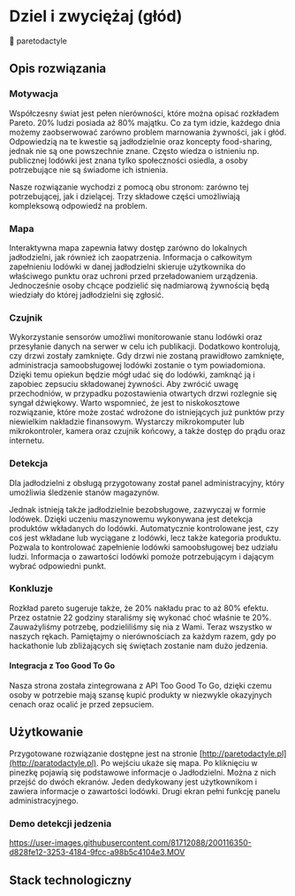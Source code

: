 # Dziel i zwyciężaj (głód)
🦕 paretodactyle

## Opis rozwiązania
### Motywacja

Współczesny świat jest pełen nierówności, które można opisać rozkładem Pareto. 20% ludzi posiada aż 80% majątku. Co za tym idzie, każdego dnia możemy zaobserwować zarówno problem marnowania żywności, jak i głód. Odpowiedzią na te kwestie są jadłodzielnie oraz koncepty food-sharing, jednak nie są one powszechnie znane. Często wiedza o istnieniu np. publicznej lodówki jest znana tylko społeczności osiedla, a osoby potrzebujące nie są świadome ich istnienia.

Nasze rozwiązanie wychodzi z pomocą obu stronom: zarówno tej potrzebującej, jak i dzielącej. Trzy składowe części umożliwiają kompleksową odpowiedź na problem.

### Mapa
Interaktywna mapa zapewnia łatwy dostęp zarówno do lokalnych jadłodzielni, jak również ich zaopatrzenia. Informacja o całkowitym zapełnieniu lodówki w danej jadłodzielni skieruje użytkownika do właściwego punktu oraz uchroni przed przeładowaniem urządzenia. Jednocześnie osoby chcące podzielić się nadmiarową żywnością będą wiedziały do której jadłodzielni się zgłosić.

### Czujnik
Wykorzystanie sensorów umożliwi monitorowanie stanu lodówki oraz przesyłanie danych na serwer w celu ich publikacji. Dodatkowo kontrolują, czy drzwi zostały zamknięte. Gdy drzwi nie zostaną prawidłowo zamknięte, administracja samoobsługowej lodówki zostanie o tym powiadomiona. Dzięki temu opiekun będzie mógł udać się do lodówki, zamknąć ją i zapobiec zepsuciu składowanej żywności. Aby zwrócić uwagę przechodniów, w przypadku pozostawienia otwartych drzwi rozlegnie się syngał dźwiękowy. Warto wspomnieć, że jest to niskokosztowe rozwiązanie, które może zostać wdrożone do istniejących już punktów przy niewielkim nakładzie finansowym. Wystarczy mikrokomputer lub mikrokontroler, kamera oraz czujnik końcowy, a także dostęp do prądu oraz internetu. 

### Detekcja
Dla jadłodzielni z obsługą przygotowany został panel administracyjny, który umożliwia śledzenie stanów magazynów.

Jednak istnieją także jadłodzielnie bezobsługowe, zazwyczaj w formie lodówek. Dzięki uczeniu maszynowemu wykonywana jest detekcja produktów wkładanych do lodówki. Automatycznie kontrolowane jest, czy coś jest wkładane lub wyciągane z lodówki, lecz także kategoria produktu. Pozwala to kontrolować zapełnienie lodówki samoobsługowej bez udziału ludzi. Informacja o zawartości lodówki pomoże potrzebującym i dającym wybrać odpowiedni punkt.

### Konkluzje
Rozkład pareto sugeruje także, że 20% nakładu prac to aż 80% efektu. Przez ostatnie 22 godziny staraliśmy się wykonać choć właśnie te 20%. Zauważyliśmy potrzebę, podzieliliśmy się nia z Wami. Teraz wszystko w naszych rękach. Pamiętajmy o nierównościach za każdym razem, gdy po hackathonie lub zbliżających się świętach zostanie nam dużo jedzenia.


#### Integracja z Too Good To Go
Nasza strona została zintegrowana z API Too Good To Go, dzięki czemu osoby w potrzebie mają szansę kupić produkty w niezwykle okazyjnych cenach oraz ocalić je przed zepsuciem.


## Użytkowanie
Przygotowane rozwiązanie dostępne jest na stronie [http://paretodactyle.pl](http://paratodactyle.pl). Po wejściu ukaże się mapa. Po kliknięciu w pinezkę pojawią się podstawowe informacje o Jadłodzielni. Można z nich przejść do dwóch ekranów. Jeden dedykowany jest użytkownikom i zawiera informacje o zawartości lodówki. Drugi ekran pełni funkcję panelu administracyjnego.

### Demo detekcji jedzenia


https://user-images.githubusercontent.com/81712088/200116350-d828fe12-3253-4184-9fcc-a98b5c4104e3.MOV



## Stack technologiczny
